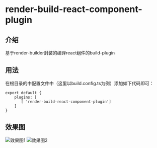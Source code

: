 # render-build-react-component-plugin

## 介绍
基于render-builder封装的编译react组件的build-plugin

## 用法

在根目录的中配置文件中（这里以build.config.ts为例）添加如下代码即可：

```
export default {
    plugins: [
       [ 'render-build-react-component-plugin']
    ]
}
```

## 效果图

![效果图1](https://gitee.com/mvc_ydb_admin/remdem_images/raw/master/WechatIMG28.png)
![效果图2](https://gitee.com/mvc_ydb_admin/remdem_images/raw/master/1681819818603.jpg)


